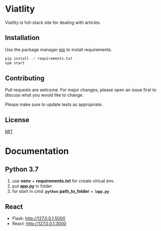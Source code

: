 # Viatlity

Viatlity is full-stack site for dealing with articles.

## Installation

Use the package manager [pip](https://pip.pypa.io/en/stable/) to install requirements.

```bash
pip install -r requirements.txt
npm start
```

## Contributing
Pull requests are welcome. For major changes, please open an issue first to discuss what you would like to change.

Please make sure to update tests as appropriate.

## License
[MIT](https://choosealicense.com/licenses/mit/)

# Documentation

## Python 3.7
1. use **venv** + **requirements.txt** for create virtual env.
2. put **app.py** in folder
3. for start in cmd: **`python`** **path_to_folder** + /**`app.py`**

## React
- Flask: http://127.0.0.1:5000
- React: http://127.0.0.1:3000
